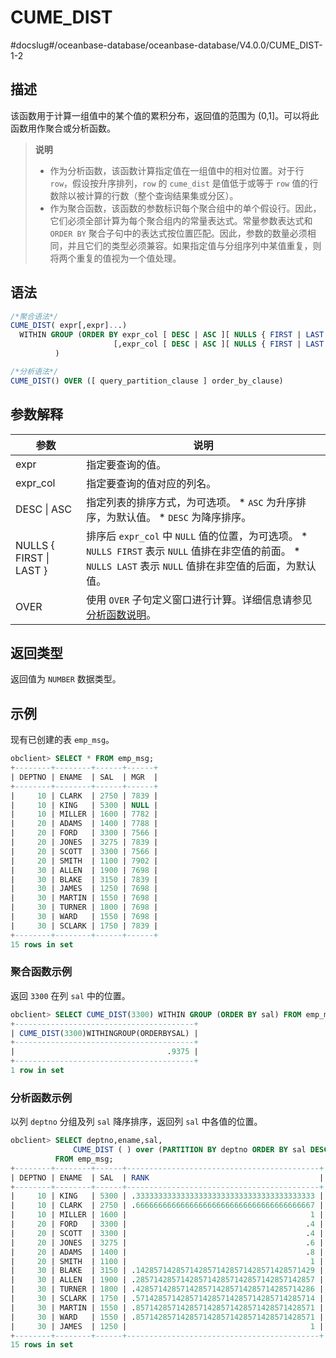 CUME_DIST 
==============================
#docslug#/oceanbase-database/oceanbase-database/V4.0.0/CUME_DIST-1-2


描述 
-----------------------

该函数用于计算一组值中的某个值的累积分布，返回值的范围为 (0,1\]。可以将此函数用作聚合或分析函数。
>**说明**
>
>* 作为分析函数，该函数计算指定值在一组值中的相对位置。对于行 `row`，假设按升序排列，`row` 的 `cume_dist` 是值低于或等于 `row` 值的行数除以被计算的行数（整个查询结果集或分区）。
>* 作为聚合函数，该函数的参数标识每个聚合组中的单个假设行。因此，它们必须全部计算为每个聚合组内的常量表达式。常量参数表达式和 `ORDER BY` 聚合子句中的表达式按位置匹配。因此，参数的数量必须相同，并且它们的类型必须兼容。如果指定值与分组序列中某值重复，则将两个重复的值视为一个值处理。

  




语法 
-----------------------

```sql
/*聚合语法*/
CUME_DIST( expr[,expr]...) 
  WITHIN GROUP (ORDER BY expr_col [ DESC | ASC ][ NULLS { FIRST | LAST } ] 
                       [,expr_col [ DESC | ASC ][ NULLS { FIRST | LAST } ]]...
          )

/*分析语法*/
CUME_DIST() OVER ([ query_partition_clause ] order_by_clause)
```



参数解释 
-------------------------



|           参数            |                                                                                                            说明                                                                                                            |
|-------------------------|--------------------------------------------------------------------------------------------------------------------------------------------------------------------------------------------------------------------------|
| expr                    | 指定要查询的值。                                                                                                                                                                                                                 |
| expr_col                | 指定要查询的值对应的列名。                                                                                                                                                                                                            |
| DESC \| ASC             | 指定列表的排序方式，为可选项。 * `ASC` 为升序排序，为默认值。   * `DESC` 为降序排序。                                                                 |
| NULLS { FIRST \| LAST } | 排序后 `expr_col` 中 `NULL` 值的位置，为可选项。 * `NULLS FIRST` 表示 `NULL` 值排在非空值的前面。   * `NULLS LAST` 表示 `NULL` 值排在非空值的后面，为默认值。    |
| OVER                    | 使用 `OVER` 子句定义窗口进行计算。详细信息请参见 [分析函数说明](../4.analysis-functions-2/1.window-function-description.md)。                                                                                                                                  |



返回类型 
-------------------------

返回值为 `NUMBER` 数据类型。

示例 
-----------------------

现有已创建的表 `emp_msg`。

```sql
obclient> SELECT * FROM emp_msg;
+--------+--------+------+------+
| DEPTNO | ENAME  | SAL  | MGR  |
+--------+--------+------+------+
|     10 | CLARK  | 2750 | 7839 |
|     10 | KING   | 5300 | NULL |
|     10 | MILLER | 1600 | 7782 |
|     20 | ADAMS  | 1400 | 7788 |
|     20 | FORD   | 3300 | 7566 |
|     20 | JONES  | 3275 | 7839 |
|     20 | SCOTT  | 3300 | 7566 |
|     20 | SMITH  | 1100 | 7902 |
|     30 | ALLEN  | 1900 | 7698 |
|     30 | BLAKE  | 3150 | 7839 |
|     30 | JAMES  | 1250 | 7698 |
|     30 | MARTIN | 1550 | 7698 |
|     30 | TURNER | 1800 | 7698 |
|     30 | WARD   | 1550 | 7698 |
|     30 | SCLARK | 1750 | 7839 |
+--------+--------+------+------+
15 rows in set
```



### 聚合函数示例 

返回 `3300` 在列 `sal` 中的位置。

```sql
obclient> SELECT CUME_DIST(3300) WITHIN GROUP (ORDER BY sal) FROM emp_msg;
+----------------------------------------+
| CUME_DIST(3300)WITHINGROUP(ORDERBYSAL) |
+----------------------------------------+
|                                  .9375 |
+----------------------------------------+
1 row in set
```



### 分析函数示例 

以列 `deptno` 分组及列 `sal` 降序排序，返回列 `sal` 中各值的位置。

```sql
obclient> SELECT deptno,ename,sal,
              CUME_DIST ( ) over (PARTITION BY deptno ORDER BY sal DESC ) "RANK"
          FROM emp_msg;
+--------+--------+------+-------------------------------------------+
| DEPTNO | ENAME  | SAL  | RANK                                      |
+--------+--------+------+-------------------------------------------+
|     10 | KING   | 5300 | .3333333333333333333333333333333333333333 |
|     10 | CLARK  | 2750 | .6666666666666666666666666666666666666667 |
|     10 | MILLER | 1600 |                                         1 |
|     20 | FORD   | 3300 |                                        .4 |
|     20 | SCOTT  | 3300 |                                        .4 |
|     20 | JONES  | 3275 |                                        .6 |
|     20 | ADAMS  | 1400 |                                        .8 |
|     20 | SMITH  | 1100 |                                         1 |
|     30 | BLAKE  | 3150 | .1428571428571428571428571428571428571429 |
|     30 | ALLEN  | 1900 | .2857142857142857142857142857142857142857 |
|     30 | TURNER | 1800 | .4285714285714285714285714285714285714286 |
|     30 | SCLARK | 1750 | .5714285714285714285714285714285714285714 |
|     30 | MARTIN | 1550 | .8571428571428571428571428571428571428571 |
|     30 | WARD   | 1550 | .8571428571428571428571428571428571428571 |
|     30 | JAMES  | 1250 |                                         1 |
+--------+--------+------+-------------------------------------------+
15 rows in set
```


